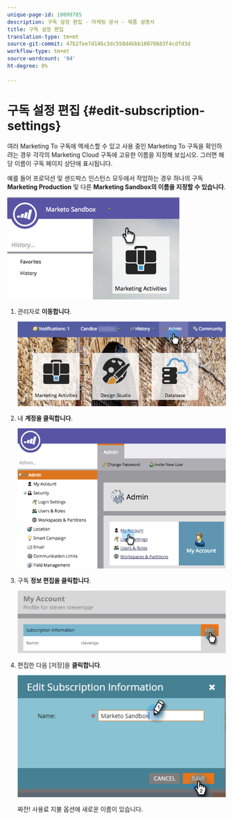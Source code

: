 ```yaml
---
unique-page-id: 10099785
description: 구독 설정 편집 - 마케팅 문서 - 제품 설명서
title: 구독 설정 편집
translation-type: tm+mt
source-git-commit: 47b2fee7d146c3dc558d4bbb10070683f4cdfd3d
workflow-type: tm+mt
source-wordcount: '94'
ht-degree: 0%

---
```



# 구독 설정 편집 {#edit-subscription-settings}

여러 Marketing To 구독에 액세스할 수 있고 사용 중인 Marketing To 구독을 확인하려는 경우 각각의 Marketing Cloud 구독에 고유한 이름을 지정해 보십시오. 그러면 해당 이름이 구독 페이지 상단에 표시됩니다.

예를 들어 프로덕션 및 샌드박스 인스턴스 모두에서 작업하는 경우 하나의 구독 **Marketing Production** 및 다른 **Marketing Sandbox의 이름을 지정할 수 있습니다**.

![](assets/image2016-4-8-14-3a34-3a28.png)

1. 관리자로 **이동합니다**.

   ![](assets/adminhand-1.png)

1. 내 **계정을 클릭합니다**.

   ![](assets/image2015-6-23-15-3a16-3a52.png)

1. 구독 **정보 편집을 클릭합니다**.

   ![](assets/image2016-5-24-10-3a34-3a32.png)

1. 편집한 다음 [저장]을 **클릭합니다**.

   ![](assets/image2016-5-24-10-3a40-3a6.png)

   짜잔! 사용료 지불 옵션에 새로운 이름이 있습니다.

